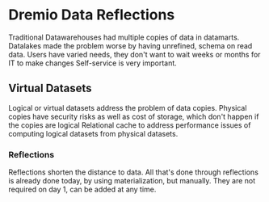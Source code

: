 # Dremio Data Reflections

Traditional Datawarehouses had multiple copies of data in datamarts.
Datalakes made the problem worse by having unrefined, schema on read data.
Users have varied needs, they don't want to wait weeks or months for IT to make changes
Self-service is very important.

## Virtual Datasets
Logical or virtual datasets address the problem of data copies.
Physical copies have security risks as well as cost of storage, which don't happen if the copies are logical
Relational cache to address performance issues of computing logical datasets from physical datasets.

### Reflections 
Reflections shorten the distance to data.
All that's done through reflections is already done today, by using materialization, but manually.
They are not required on day 1, can be added at any time.
